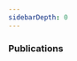 ```yaml
---
sidebarDepth: 0
---
```


### Publications

<maintenance v-if="under_maintenance"/>
<publications v-else/>

<script>
export default {
  data() {
    return {
      under_maintenance: false,
    }
  },
  beforeMount(){
    const today= new Date()
    const start = new Date(`${today.getMonth()+1}/${today.getDate()}/${today.getFullYear()} 00:00:00`)
    const end = new Date(`${today.getMonth()+1}/${today.getDate()}/${today.getFullYear()} 01:00:00`)
    const now = Date.now()
    if (now>=start && now<end){
      this.under_maintenance=true
    }
    else{
      this.under_maintenance=false
    }
  }
}
</script>
